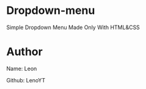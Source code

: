 # Dropdown-menu
Simple Dropdown Menu Made Only With HTML&amp;CSS

# Author
Name: Leon

Github: LenoYT

#
